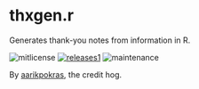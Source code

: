 # thxgen.r
Generates thank-you notes from information in R.

![mitlicense](https://img.shields.io/badge/license-MIT-green)
[![releases1](https://img.shields.io/badge/releases-1-red)](https://github.com/tymaker-team/thxgen.r/releases)
![maintenance](https://img.shields.io/maintenance/yes/2022)

By [aarikpokras](https://github.com/aarikpokras), the credit hog.
